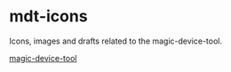 # mdt-icons
Icons, images and drafts related to the magic-device-tool.

[magic-device-tool](https://github.com/MariusQuabeck/magic-device-tool)
